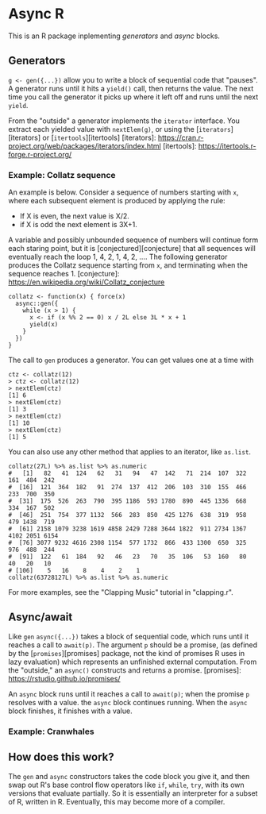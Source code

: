 # Async R

This is an R package inplementing *generators* and *async* blocks.

## Generators

`g <- gen({...})` allow you to write a block of sequential code that
"pauses". A generator runs until it hits a `yield()` call, then
returns the value. The next time you call the generator it picks up
where it left off and runs until the next `yield`.

From the "outside" a generator implements the `iterator`
interface. You extract each yielded value with `nextElem(g)`,
or using the [`iterators`][iterators] or [`itertools`][itertools]
[iterators]: https://cran.r-project.org/web/packages/iterators/index.html
[itertools]: https://itertools.r-forge.r-project.org/

### Example: Collatz sequence

An example is below. Consider a sequence of numbers starting with `x`,
where each subsequent element is produced by applying the rule:

* If X is even, the next value is X/2.
* if X is odd the next element is 3X+1.

A variable and possibly unbounded sequence of numbers will continue
form each staring point, but it is [conjectured][conjecture] that all
sequences will eventually reach the loop 1, 4, 2, 1, 4, 2, .... The
following generator produces the Collatz sequence starting from `x`,
and terminating when the sequence reaches 1.
[conjecture]: https://en.wikipedia.org/wiki/Collatz_conjecture

```{r}
collatz <- function(x) { force(x)
  async::gen({
    while (x > 1) {
      x <- if (x %% 2 == 0) x / 2L else 3L * x + 1
      yield(x)
    }
  })
}
```

The call to `gen` produces a generator. You can get values one at a time with 

```{r}
ctz <- collatz(12)
> ctz <- collatz(12)
> nextElem(ctz)
[1] 6
> nextElem(ctz)
[1] 3
> nextElem(ctz)
[1] 10
> nextElem(ctz)
[1] 5
```

You can also use any other method that applies to an iterator, like `as.list`.

```
collatz(27L) %>% as.list %>% as.numeric
#   [1]   82   41  124   62   31   94   47  142   71  214  107  322  161  484  242
#  [16]  121  364  182   91  274  137  412  206  103  310  155  466  233  700  350
#  [31]  175  526  263  790  395 1186  593 1780  890  445 1336  668  334  167  502
#  [46]  251  754  377 1132  566  283  850  425 1276  638  319  958  479 1438  719
#  [61] 2158 1079 3238 1619 4858 2429 7288 3644 1822  911 2734 1367 4102 2051 6154
#  [76] 3077 9232 4616 2308 1154  577 1732  866  433 1300  650  325  976  488  244
#  [91]  122   61  184   92   46   23   70   35  106   53  160   80   40   20   10
# [106]    5   16    8    4    2    1
collatz(63728127L) %>% as.list %>% as.numeric
```

For more examples, see the "Clapping Music" tutorial in "clapping.r".


## Async/await

Like `gen` `async({...})` takes a block of sequential code, which runs
until it reaches a call to `await(p)`. The argument `p` should be a
promise, (as defined by the [`promises`][promises] package, not the
kind of promises R uses in lazy evaluation) which represents an
unfinished external computation. From the "outside," an `async()`
constructs and returns a promise.
[promises]: https://rstudio.github.io/promises/

An `async` block runs until it reaches a call to `await(p)`; when the
promise `p` resolves with a value. the `async` block continues running.
When the `async` block finishes, it finishes with a value.

### Example: Cranwhales



## How does this work?

The `gen` and `async` constructors takes the code block you give it,
and then swap out R's base control flow operators like `if`, `while`,
`try`, with its own versions that evaluate partially. So it is
essentially an interpreter for a subset of R, written in R. Eventually,
this may become more of a compiler.
